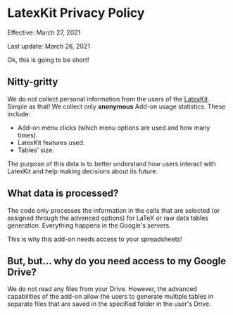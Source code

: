 # LatexKit Privacy Policy

Effective: March 27, 2021

Last update: March 26, 2021

Ok, this is going to be short!

## Nitty-gritty
We do not collect personal information from the users of the [LatexKit]. Simple as that! We collect only **anonymous** Add-on usage statistics. These include:

- Add-on menu clicks (which menu options are used and how many times).
- LatexKit features used.
- Tables' size.

The purpose of this data is to better understand how users interact with LatexKit and help making decisions about its future.

## What data is processed?
The code only processes the information in the cells that are selected (or assigned through the advanced options) for LaTeX or raw data tables generation. Everything happens in the Google's servers.

This is why this add-on needs access to your spreadsheets!

## But, but... why do you need access to my Google Drive?
We do not read any files from your Drive. However, the advanced capabilities of the add-on allow the users to generate multiple tables in separate files that are saved in the specified folder in the user's Drive.

[LatexKit]: https://gsuite.google.com/marketplace/app/latexkit/716178627426
